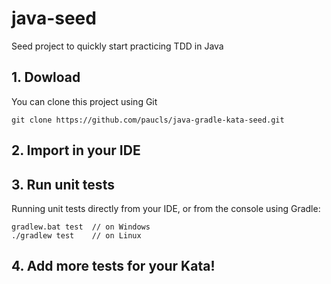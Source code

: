 # java-seed
Seed project to quickly start practicing TDD in Java

## 1. Dowload
You can clone this project using Git
```
git clone https://github.com/paucls/java-gradle-kata-seed.git
```

## 2. Import in your IDE

## 3. Run unit tests
Running unit tests directly from your IDE, or from the console using Gradle:

```
gradlew.bat test  // on Windows
./gradlew test    // on Linux
```

## 4. Add more tests for your Kata!
